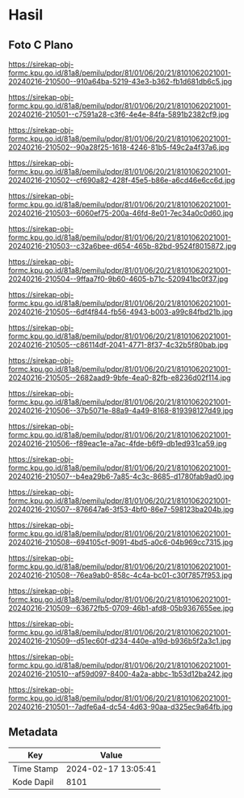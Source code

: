 # Hasil

## Foto C Plano

https://sirekap-obj-formc.kpu.go.id/81a8/pemilu/pdpr/81/01/06/20/21/8101062021001-20240216-210500--910a64ba-5219-43e3-b362-fb1d681db6c5.jpg

https://sirekap-obj-formc.kpu.go.id/81a8/pemilu/pdpr/81/01/06/20/21/8101062021001-20240216-210501--c7591a28-c3f6-4e4e-84fa-5891b2382cf9.jpg

https://sirekap-obj-formc.kpu.go.id/81a8/pemilu/pdpr/81/01/06/20/21/8101062021001-20240216-210502--90a28f25-1618-4246-81b5-f49c2a4f37a6.jpg

https://sirekap-obj-formc.kpu.go.id/81a8/pemilu/pdpr/81/01/06/20/21/8101062021001-20240216-210502--cf690a82-428f-45e5-b86e-a6cd46e6cc6d.jpg

https://sirekap-obj-formc.kpu.go.id/81a8/pemilu/pdpr/81/01/06/20/21/8101062021001-20240216-210503--6060ef75-200a-46fd-8e01-7ec34a0c0d60.jpg

https://sirekap-obj-formc.kpu.go.id/81a8/pemilu/pdpr/81/01/06/20/21/8101062021001-20240216-210503--c32a6bee-d654-465b-82bd-9524f8015872.jpg

https://sirekap-obj-formc.kpu.go.id/81a8/pemilu/pdpr/81/01/06/20/21/8101062021001-20240216-210504--9ffaa7f0-9b60-4605-b71c-520941bc0f37.jpg

https://sirekap-obj-formc.kpu.go.id/81a8/pemilu/pdpr/81/01/06/20/21/8101062021001-20240216-210505--6df4f844-fb56-4943-b003-a99c84fbd21b.jpg

https://sirekap-obj-formc.kpu.go.id/81a8/pemilu/pdpr/81/01/06/20/21/8101062021001-20240216-210505--c86114df-2041-4771-8f37-4c32b5f80bab.jpg

https://sirekap-obj-formc.kpu.go.id/81a8/pemilu/pdpr/81/01/06/20/21/8101062021001-20240216-210505--2682aad9-9bfe-4ea0-82fb-e8236d02f114.jpg

https://sirekap-obj-formc.kpu.go.id/81a8/pemilu/pdpr/81/01/06/20/21/8101062021001-20240216-210506--37b5071e-88a9-4a49-8168-819398127d49.jpg

https://sirekap-obj-formc.kpu.go.id/81a8/pemilu/pdpr/81/01/06/20/21/8101062021001-20240216-210506--f89eac1e-a7ac-4fde-b6f9-db1ed931ca59.jpg

https://sirekap-obj-formc.kpu.go.id/81a8/pemilu/pdpr/81/01/06/20/21/8101062021001-20240216-210507--b4ea29b6-7a85-4c3c-8685-d1780fab9ad0.jpg

https://sirekap-obj-formc.kpu.go.id/81a8/pemilu/pdpr/81/01/06/20/21/8101062021001-20240216-210507--876647a6-3f53-4bf0-86e7-598123ba204b.jpg

https://sirekap-obj-formc.kpu.go.id/81a8/pemilu/pdpr/81/01/06/20/21/8101062021001-20240216-210508--694105cf-9091-4bd5-a0c6-04b969cc7315.jpg

https://sirekap-obj-formc.kpu.go.id/81a8/pemilu/pdpr/81/01/06/20/21/8101062021001-20240216-210508--76ea9ab0-858c-4c4a-bc01-c30f7857f953.jpg

https://sirekap-obj-formc.kpu.go.id/81a8/pemilu/pdpr/81/01/06/20/21/8101062021001-20240216-210509--63672fb5-0709-46b1-afd8-05b9367655ee.jpg

https://sirekap-obj-formc.kpu.go.id/81a8/pemilu/pdpr/81/01/06/20/21/8101062021001-20240216-210509--d51ec60f-d234-440e-a19d-b936b5f2a3c1.jpg

https://sirekap-obj-formc.kpu.go.id/81a8/pemilu/pdpr/81/01/06/20/21/8101062021001-20240216-210510--af59d097-8400-4a2a-abbc-1b53d12ba242.jpg

https://sirekap-obj-formc.kpu.go.id/81a8/pemilu/pdpr/81/01/06/20/21/8101062021001-20240216-210501--7adfe6a4-dc54-4d63-90aa-d325ec9a64fb.jpg


## Metadata

| Key        | Value               |
| ---------- | ------------------- |
| Time Stamp | 2024-02-17 13:05:41 |
| Kode Dapil | 8101                |



